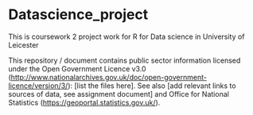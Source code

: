 # Datascience_project
This is coursework 2 project work for R for Data science in University of Leicester 

This repository / document contains public sector information licensed under the Open Government Licence v3.0 (http://www.nationalarchives.gov.uk/doc/open-government-licence/version/3/): [list the files here]. See also [add relevant links to sources of data, see assignment document] and Office for National Statistics (https://geoportal.statistics.gov.uk/).
